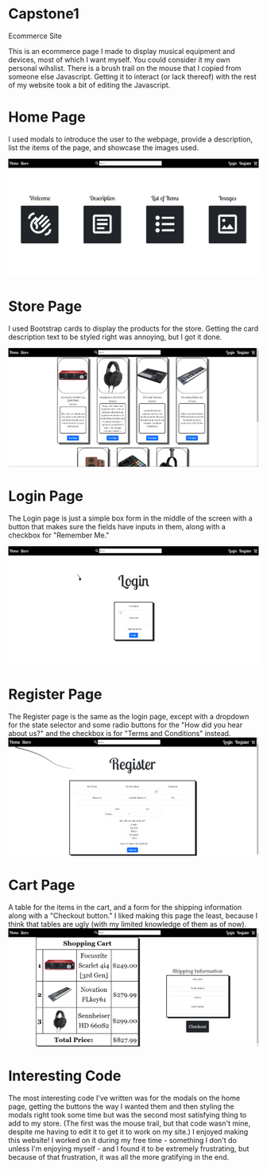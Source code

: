 # Capstone1
Ecommerce Site

This is an ecommerce page I made to display musical equipment and devices, most of which I want myself. You could consider it my own personal wihslist. There is a brush trail on the mouse that I copied from someone else Javascript. Getting it to interact (or lack thereof) with the rest of my website took a bit of editing the Javascript.

# Home Page
I used modals to introduce the user to the webpage, provide a description,
list the items of the page, and showcase the images used.

![homepage](images/screenshots/homepage.png)

# Store Page
I used Bootstrap cards to display the products for the store. Getting the card description text to be styled right was annoying, but I got it done.

![storepage](images/screenshots/storepage.png)

# Login Page
The Login page is just a simple box form in the middle of the screen with a button that makes sure the fields have inputs in them, along with a checkbox for "Remember Me."

![loginpage](images/screenshots/loginpage.png)

# Register Page
The Register page is the same as the login page, except with a dropdown for the state selector and some radio buttons for the "How did you hear about us?" and the checkbox is for "Terms and Conditions" instead.
![registerpage](images/screenshots/registerpage.png)

# Cart Page
A table for the items in the cart, and a form for the shipping information along with a "Checkout button." I liked making this page the least, because I think that tables are ugly (with my limited knowledge of them as of now).
![cartpage](images/screenshots/cartpage.png)

# Interesting Code

The most interesting code I've written was for the modals on the home page, getting the buttons the way I wanted them and then styling the modals right took some time but was the second most satisfying thing to add to my store. (The first was the mouse trail, but that code wasn't mine, despite me having to edit it to get it to work on my site.) I enjoyed making this website! I worked on it during my free time - something I don't do unless I'm enjoying myself - and I found it to be extremely frustrating, but because of that frustration, it was all the more gratifying in the end.